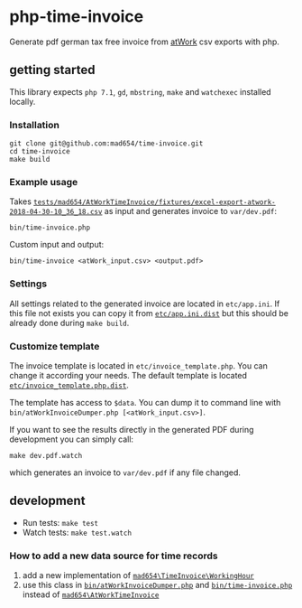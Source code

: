 # php-time-invoice

Generate pdf german tax free invoice from [atWork](https://itunes.apple.com/de/app/atwork-zeiterfassung-stechuhr/id857189697?mt=8) csv exports with php.

## getting started

This library expects `php 7.1`, `gd`, `mbstring`, `make` and `watchexec` installed locally.

### Installation

```
git clone git@github.com:mad654/time-invoice.git
cd time-invoice
make build
```

### Example usage

Takes [`tests/mad654/AtWorkTimeInvoice/fixtures/excel-export-atwork-2018-04-30-10_36_18.csv`](tests/mad654/AtWorkTimeInvoice/fixtures/excel-export-atwork-2018-04-30-10_36_18.csv) as
input and generates invoice to `var/dev.pdf`:

```
bin/time-invoice.php
```

Custom input and output:

```
bin/time-invoice <atWork_input.csv> <output.pdf>
```

### Settings

All settings related to the generated invoice are located in `etc/app.ini`.
If this file not exists you can copy it from [`etc/app.ini.dist`](etc/app.ini.dist) but this should
be already done during `make build`.

### Customize template

The invoice template is located in `etc/invoice_template.php`. You can change it according
your needs. The default template is located [`etc/invoice_template.php.dist`](etc/invoice_template.php.dist).

The template has access to `$data`. You can dump it to command line with 
`bin/atWorkInvoiceDumper.php [<atWork_input.csv>]`.

If you want to see the results directly in the generated
PDF during development you can simply call: 

`make dev.pdf.watch` 

which generates an invoice to `var/dev.pdf` if any file changed.


## development

- Run tests: `make test`
- Watch tests: `make test.watch`

### How to add a new data source for time records

1. add a new implementation of [`mad654\TimeInvoice\WorkingHour`](src/mad654/TimeInvoice/WorkingHour.php)
2. use this class in [`bin/atWorkInvoiceDumper.php`](bin/atWorkInvoiceDumper.php) and 
   [`bin/time-invoice.php`](bin/time-invoice.php) instead of 
   [`mad654\AtWorkTimeInvoice`](src/mad654/AtWorkTimeInvoice/AtWorkWorkingHour.php)






